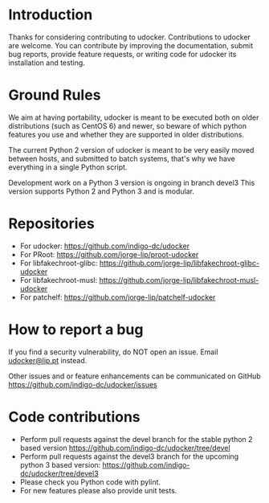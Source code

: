Introduction
============
Thanks for considering contributing to udocker.
Contributions to udocker are welcome. 
You can contribute by improving the documentation, submit bug reports,
provide feature requests, or writing code for udocker its installation
and testing.

Ground Rules
============
We aim at having portability, udocker is meant to be executed both
on older distributions (such as CentOS 6) and newer, so beware of
which python features you use and whether they are supported in
older distributions.

The current Python 2 version of udocker is meant to be very easily moved 
between hosts, and submitted to batch systems, that's why we have everything 
in a single Python script.

Development work on a Python 3 version is ongoing in branch devel3
This version supports Python 2 and Python 3 and is modular.

Repositories
============

* For udocker: https://github.com/indigo-dc/udocker
* For PRoot: https://github.com/jorge-lip/proot-udocker
* For libfakechroot-glibc: https://github.com/jorge-lip/libfakechroot-glibc-udocker
* For libfakechroot-musl: https://github.com/jorge-lip/libfakechroot-musl-udocker
* For patchelf: https://github.com/jorge-lip/patchelf-udocker

How to report a bug
===================
If you find a security vulnerability, do NOT open an issue.
Email udocker@lip.pt instead.

Other issues and or feature enhancements can be communicated on GitHub 
https://github.com/indigo-dc/udocker/issues

Code contributions
==================

* Perform pull requests against the devel branch for the stable python 2 based version https://github.com/indigo-dc/udocker/tree/devel
* Perform pull requests against the devel3 branch for the upcoming python 3 based version: https://github.com/indigo-dc/udocker/tree/devel3
* Please check you Python code with pylint.
* For new features please also provide unit tests.
